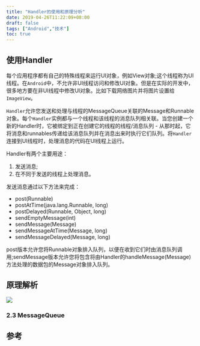 ```yaml
---
title: "Handler的使用和原理分析"
date: 2019-04-26T11:22:09+08:00
draft: false
tags: ["Android","技术"]
toc: true
---
```


## 使用Handler

每个应用程序都有自己的特殊线程来运行UI对象，例如View对象;这个线程称为UI线程。在`Android`中，不允许非UI线程访问和修改UI对象。但是在实际的开发中，很多地方要在非UI线程中修改UI对象。比如下载网络图片并将图片设置给`ImageView`。

`Handler`允许您发送和处理与线程的MessageQueue关联的Message和Runnable对象。每个`Handler`实例都与一个线程和该线程的消息队列相关联。当您创建一个新的Handler时，它被绑定到正在创建它的线程的线程/消息队列 - 从那时起，它将消息和runnables传递给该消息队列并在消息出来时执行它们队列。将`Handler`连接到UI线程时，处理消息的代码在UI线程上运行。

Handler有两个主要用途：

1. 发送消息; 
2. 在不同于发送的线程上处理消息。

发送消息通过以下方法来完成：

* post(Runnable)
* postAtTime(java.lang.Runnable, long)
* postDelayed(Runnable, Object, long)
* sendEmptyMessage(int)
* sendMessage(Message)
* sendMessageAtTime(Message, long)
* sendMessageDelayed(Message, long)

post版本允许您将Runnable对象排入队列，以便在收到它们时由消息队列调用;sendMessage版本允许您将包含将由Handler的handleMessage(Message)方法处理的数据包的Message对象排入队列。

## 原理解析

![](/images/handler.png)




### 2.3 MessageQueue

## 参考

